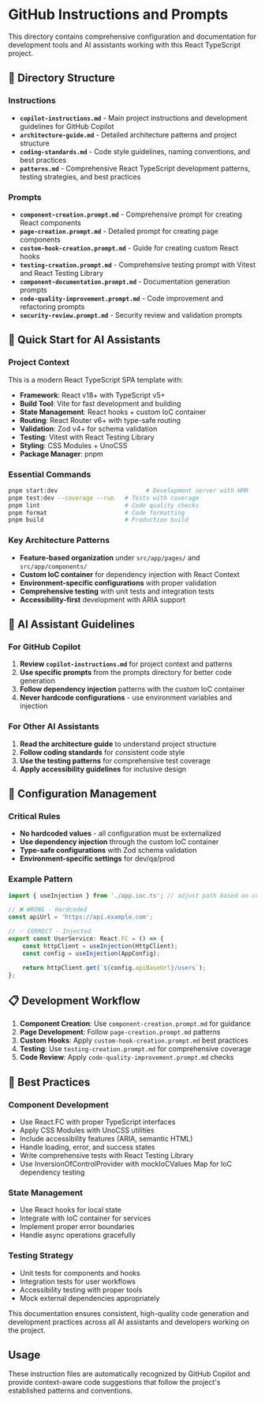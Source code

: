 # GitHub Instructions and Prompts

This directory contains comprehensive configuration and documentation for development tools and AI assistants working with this React TypeScript project.

## 📁 Directory Structure

### Instructions

- **`copilot-instructions.md`** - Main project instructions and development guidelines for GitHub Copilot
- **`architecture-guide.md`** - Detailed architecture patterns and project structure
- **`coding-standards.md`** - Code style guidelines, naming conventions, and best practices
- **`patterns.md`** - Comprehensive React TypeScript development patterns, testing strategies, and best practices

### Prompts

- **`component-creation.prompt.md`** - Comprehensive prompt for creating React components
- **`page-creation.prompt.md`** - Detailed prompt for creating page components
- **`custom-hook-creation.prompt.md`** - Guide for creating custom React hooks
- **`testing-creation.prompt.md`** - Comprehensive testing prompt with Vitest and React Testing Library
- **`component-documentation.prompt.md`** - Documentation generation prompts
- **`code-quality-improvement.prompt.md`** - Code improvement and refactoring prompts
- **`security-review.prompt.md`** - Security review and validation prompts

## 🚀 Quick Start for AI Assistants

### Project Context

This is a modern React TypeScript SPA template with:

- **Framework**: React v18+ with TypeScript v5+
- **Build Tool**: Vite for fast development and building
- **State Management**: React hooks + custom IoC container
- **Routing**: React Router v6+ with type-safe routing
- **Validation**: Zod v4+ for schema validation
- **Testing**: Vitest with React Testing Library
- **Styling**: CSS Modules + UnoCSS
- **Package Manager**: pnpm

### Essential Commands

```bash
pnpm start:dev                         # Development server with HMR
pnpm test:dev --coverage --run   # Tests with coverage
pnpm lint                        # Code quality checks
pnpm format                      # Code formatting
pnpm build                       # Production build
```

### Key Architecture Patterns

- **Feature-based organization** under `src/app/pages/` and `src/app/components/`
- **Custom IoC container** for dependency injection with React Context
- **Environment-specific configurations** with proper validation
- **Comprehensive testing** with unit tests and integration tests
- **Accessibility-first** development with ARIA support

## 🎯 AI Assistant Guidelines

### For GitHub Copilot

1. **Review `copilot-instructions.md`** for project context and patterns
2. **Use specific prompts** from the prompts directory for better code generation
3. **Follow dependency injection** patterns with the custom IoC container
4. **Never hardcode configurations** - use environment variables and injection

### For Other AI Assistants

1. **Read the architecture guide** to understand project structure
2. **Follow coding standards** for consistent code style
3. **Use the testing patterns** for comprehensive test coverage
4. **Apply accessibility guidelines** for inclusive design

## 🔧 Configuration Management

### Critical Rules

- **No hardcoded values** - all configuration must be externalized
- **Use dependency injection** through the custom IoC container
- **Type-safe configurations** with Zod schema validation
- **Environment-specific settings** for dev/qa/prod

### Example Pattern

```typescript
import { useInjection } from './app.ioc.ts'; // adjust path based on component location

// ❌ WRONG - Hardcoded
const apiUrl = 'https://api.example.com';

// ✅ CORRECT - Injected
export const UserService: React.FC = () => {
	const httpClient = useInjection(HttpClient);
	const config = useInjection(AppConfig);

	return httpClient.get(`${config.apiBaseUrl}/users`);
};
```

## 📋 Development Workflow

1. **Component Creation**: Use `component-creation.prompt.md` for guidance
2. **Page Development**: Follow `page-creation.prompt.md` patterns
3. **Custom Hooks**: Apply `custom-hook-creation.prompt.md` best practices
4. **Testing**: Use `testing-creation.prompt.md` for comprehensive coverage
5. **Code Review**: Apply `code-quality-improvement.prompt.md` checks

## 🌟 Best Practices

### Component Development

- Use React.FC with proper TypeScript interfaces
- Apply CSS Modules with UnoCSS utilities
- Include accessibility features (ARIA, semantic HTML)
- Handle loading, error, and success states
- Write comprehensive tests with React Testing Library
- Use InversionOfControlProvider with mockIoCValues Map for IoC dependency testing

### State Management

- Use React hooks for local state
- Integrate with IoC container for services
- Implement proper error boundaries
- Handle async operations gracefully

### Testing Strategy

- Unit tests for components and hooks
- Integration tests for user workflows
- Accessibility testing with proper tools
- Mock external dependencies appropriately

This documentation ensures consistent, high-quality code generation and development practices across all AI assistants and developers working on the project.

## Usage

These instruction files are automatically recognized by GitHub Copilot and provide context-aware code suggestions that follow the project's established patterns and conventions.

